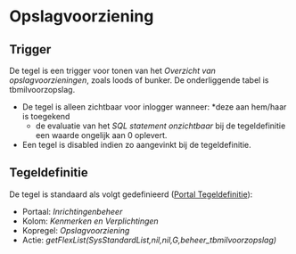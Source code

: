 # Opslagvoorziening

## Trigger

De tegel is een trigger voor tonen van het _Overzicht van opslagvoorzieningen_, zoals loods of bunker. De onderliggende tabel is tbmilvoorzopslag.

- De tegel is alleen zichtbaar voor inlogger wanneer:
  \*deze aan hem/haar is toegekend
  - de evaluatie van het _SQL statement onzichtbaar_ bij de tegeldefinitie een waarde ongelijk aan 0 oplevert.
- Een tegel is disabled indien zo aangevinkt bij de tegeldefinitie.

## Tegeldefinitie

De tegel is standaard als volgt gedefinieerd ([Portal Tegeldefinitie](/docs/instellen_inrichten/portaldefinitie/portal_tegel.md)):

- Portaal: _Inrichtingenbeheer_
- Kolom: _Kenmerken en Verplichtingen_
- Kopregel: _Opslagvoorziening_
- Actie: _getFlexList(SysStandardList,nil,nil,G,beheer_tbmilvoorzopslag)_
